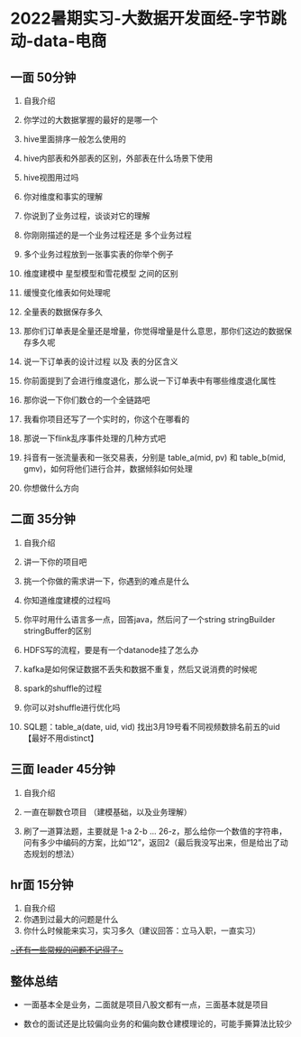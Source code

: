 # 2022暑期实习-大数据开发面经-字节跳动-data-电商

## 一面 50分钟

1. 自我介绍

2. 你学过的大数据掌握的最好的是哪一个

3. hive里面排序一般怎么使用的

4. hive内部表和外部表的区别，外部表在什么场景下使用

5. hive视图用过吗

6. 你对维度和事实的理解

7. 你说到了业务过程，谈谈对它的理解

8. 你刚刚描述的是一个业务过程还是 多个业务过程

9. 多个业务过程放到一张事实表的你举个例子

10. 维度建模中 星型模型和雪花模型 之间的区别

11. 缓慢变化维表如何处理呢

12. 全量表的数据保存多久

13. 那你们订单表是全量还是增量，你觉得增量是什么意思，那你们这边的数据保存多久呢

14. 说一下订单表的设计过程 以及 表的分区含义

15. 你前面提到了会进行维度退化，那么说一下订单表中有哪些维度退化属性

16. 那你说一下你们数仓的一个全链路吧

17. 我看你项目还写了一个实时的，你这个在哪看的

18. 那说一下flink乱序事件处理的几种方式吧

19. 抖音有一张流量表和一张交易表，分别是 table_a(mid, pv) 和 table_b(mid, gmv)，如何将他们进行合并，数据倾斜如何处理

20. 你想做什么方向

## 二面 35分钟

1. 自我介绍

2. 讲一下你的项目吧

3. 挑一个你做的需求讲一下，你遇到的难点是什么

4. 你知道维度建模的过程吗

5. 你平时用什么语言多一点，回答java，然后问了一个string stringBuilder stringBuffer的区别

6. HDFS写的流程，要是有一个datanode挂了怎么办

7. kafka是如何保证数据不丢失和数据不重复，然后又说消费的时候呢

8. spark的shuffle的过程

9. 你可以对shuffle进行优化吗

10. SQL题：table_a(date, uid, vid) 找出3月19号看不同视频数排名前五的uid 【最好不用distinct】

## 三面 leader 45分钟

1. 自我介绍

2. 一直在聊数仓项目 （建模基础，以及业务理解）

3. 刷了一道算法题，主要就是 1-a 2-b ... 26-z，那么给你一个数值的字符串，问有多少中编码的方案，比如“12”，返回2（最后我没写出来，但是给出了动态规划的想法）

## hr面 15分钟

1. 自我介绍
2. 你遇到过最大的问题是什么
3. 你什么时候能来实习，实习多久（建议回答：立马入职，一直实习）

<u>~~~还有一些常规的问题不记得了~~~</u>

## 整体总结

- 一面基本全是业务，二面就是项目八股文都有一点，三面基本就是项目

- 数仓的面试还是比较偏向业务的和偏向数仓建模理论的，可能手撕算法比较少
